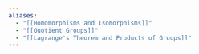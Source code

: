 ```yaml
---
aliases:
  - "[[Homomorphisms and Isomorphisms]]"
  - "[[Quotient Groups]]"
  - "[[Lagrange's Theorem and Products of Groups]]"
---
```

